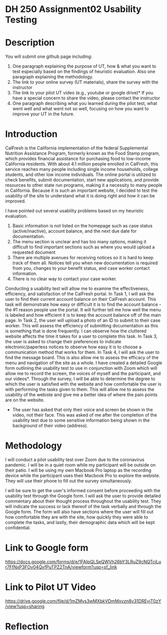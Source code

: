 # DH 250 Assignment02 Usability Testing

# Description

You will submit one github page including:
1. One paragraph explaining the purpose of UT, how & what you want to test especially based on the findings of heuristic evaluation. Also one paragraph explaining the methodology.
2. The link to your online survey (UT materials), share the survey with the instructor
3. The link to your pilot UT video (e.g., youtube or google drive)* If you have a special concern to share the video, please contact the instructor
4. One paragraph describing what you learned during the pilot test, what went well and what went not so well, focusing on how you want to improve your UT in the future.


# Introduction

CalFresh is the California implementation of the federal Supplemental Nutrition Assistance Program, formerly known as the Food Stamp program, which provides financial assistance for purchasing food to low-income California residents. With about 4.1 million people enrolled in CalFresh, this service reaches many people including single income households, college students, and other low income individuals. The online portal is utilized to check benefits, submit documentation, start new applications, and provide resources to other state run programs, making it a necessity to many people in California. Because it is such an important website, I decided to test the usability of the site to understand what it is doing right and how it can be improved. 

I have pointed out several usability problems based on my heuristic evaluation. 

1) Basic information is not listed on the homepage such as case status (active/inactive), account balance, and the next due date for documentation.
2) The menu section is unclear and has too many options, making it difficult to find important sections such as where you would upload a requested document
3) There are multiple avenues for receiving notices so it is hard to keep track of them all. Notices tell you when new documentation is required from you, changes to your benefit status, and case worker contact information.
4) There is no clear way to contact your case worker.

Conducting a usability test will allow me to examine the effectiveness, efficiency, and satisfaction of the CalFresh portal. In Task 1, I will ask the user to find their current account balance on their CalFresh account. This task will demonstrate how easy or difficult it is to find the account balance - the #1 reason people use the portal. It will further tell me how well the menu is labeled and how efficient it is to keep the account balance off of the main page. In Task 2, the user will upload a photo of an ID to submit to their case worker. This will assess the efficiency of submitting documentation as this is something that is done frequently. I can observe how the cluttered website affects the time it takes for a user to complete this task. In Task 3, the user is asked to change their preferences to indicate electronic/paperless notices to observe how easy it is to choose a communication method that works for them. In Task 4, I will ask the user to find the message board. This is also allow me to assess the efficacy of the menu and navigation of the site as a whole. I have created a detailed Google form outlining the usability test to use in conjunction with Zoom which will allow me to record the screen, the voices of myself and the participant, and our videos*. Through the survey, I will be able to determine the degree to which the user is satisfied with the website and how comfortable the user is with performing the tasks given to them. This will allow me to assess the usability of the webiste and give me a better idea of where the pain points are on the website.  

* The user has asked that only their voice and screen be shown in the video, not their face. This was asked of me after the completion of the usability test due to some sensitive information being shown in the background of their video (address).  

# Methodology

I will conduct a pilot usability test over Zoom due to the coronavirus pandemic. I will be in a quiet room while my participant will be outside on their patio. I will be using my own Macbook Pro laptop as the recording device while the participant uses their Macbook Pro to explore the webiste. They will use their phone to fill out the survey simultaneously.

I will be sure to get the user's informed consent before proceeding with the usability test through the Google form. I will ask the user to provide detailed commentary about their thought process throughout the usability test. They will indicate the success or lack thereof of the task verbally and through the Google form. The form will also have sections where the user will fill out how comfortable they are with the site, how quickly they were able to complete the tasks, and  lastly, their demographic data which will be kept confidential.

# Link to Google form

https://docs.google.com/forms/d/e/1FAIpQLSeQWVh26bY3LRuZ9cNQTcjLur7FfNxP3FOv04QvfPuTPZ2TnA/viewform?usp=sf_link

# Link to Pilot UT Video

https://drive.google.com/file/d/1mZMys3wMXbkVDmMxvzn8v31DREyjT0zY/view?usp=sharing

# Reflection

